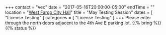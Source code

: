 +++
contact = "vec"
date = "2017-05-16T20:00:00-05:00"
endTime = ""
location = "[West Fargo City Hall](/places/west-fargo-city-hall/)"
title = "May Testing Session"
dates = [ "License Testing" ]
categories = [ "License Testing" ]
+++
Please enter through the north
doors adjacent to the 4th Ave E parking lot.
{{% bring %}}
{{% status %}}

